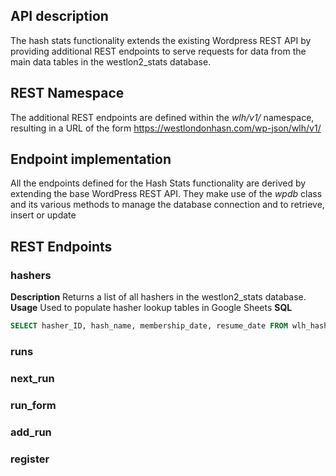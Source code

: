 


## API description
The hash stats functionality extends the existing Wordpress REST API by providing additional REST endpoints to serve requests for data from the main data tables in the westlon2_stats database.  

## REST Namespace
The additional REST endpoints are defined within the *wlh/v1/* namespace, resulting in a URL of the form 
https://westlondonhasn.com/wp-json/wlh/v1/

## Endpoint implementation
All the endpoints defined for the Hash Stats functionality are derived by extending the base WordPress REST API.  They make use of the *wpdb* 
class and its various methods to manage the database connection and to retrieve, insert or update
## REST Endpoints

### hashers
**Description**
Returns a list of all hashers in the  westlon2_stats database.
**Usage**
Used to populate hasher lookup tables in Google Sheets
**SQL**
```SQL
SELECT hasher_ID, hash_name, membership_date, resume_date FROM wlh_hasher
```

### runs

### next_run 

### run_form

### add_run

### register
<!--stackedit_data:
eyJoaXN0b3J5IjpbLTE0MTc4Nzc4NCwxOTM3NTExMzczLDg5Nj
AxMDExMywxMDM2MjAzNTkwLC0xNDEwNTIzOTMwXX0=
-->